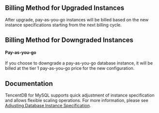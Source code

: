 
## Billing Method for Upgraded Instances
After upgrade, pay-as-you-go instances will be billed based on the new instance specifications starting from the next billing cycle.

<span id = "degrade_billing"></span>
## Billing Method for Downgraded Instances

#### Pay-as-you-go
If you choose to downgrade a pay-as-you-go database instance, it will be billed at the tier 1 pay-as-you-go price for the new configuration.

## Documentation
TencentDB for MySQL supports quick adjustment of instance specification and allows flexible scaling operations. For more information, please see [Adjusting Database Instance Specification](https://intl.cloud.tencent.com/zh/document/product/236/19707).


